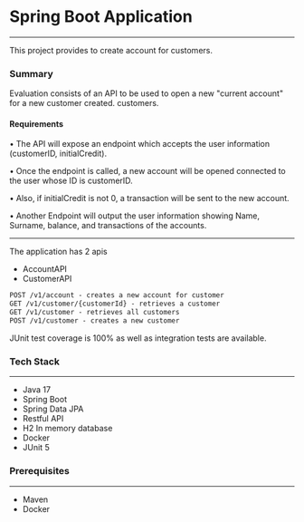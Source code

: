 # Spring Boot Application


---
This project provides to create account for customers.

### Summary
Evaluation consists of an API to be used to open a new "current account" for a new customer created.
customers.

#### Requirements

• The API will expose an endpoint which accepts the user information (customerID,
initialCredit).

• Once the endpoint is called, a new account will be opened connected to the user whose ID is
customerID.

• Also, if initialCredit is not 0, a transaction will be sent to the new account.

• Another Endpoint will output the user information showing Name, Surname, balance, and
transactions of the accounts.
___
The application has 2 apis
* AccountAPI
* CustomerAPI

```html
POST /v1/account - creates a new account for customer
GET /v1/customer/{customerId} - retrieves a customer
GET /v1/customer - retrieves all customers
POST /v1/customer - creates a new customer
```

JUnit test coverage is 100% as well as integration tests are available.


### Tech Stack

---
- Java 17
- Spring Boot
- Spring Data JPA
- Restful API
- H2 In memory database  
- Docker
- JUnit 5

### Prerequisites

---
- Maven
- Docker
